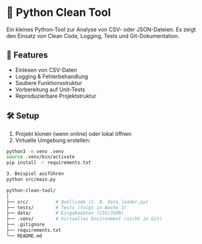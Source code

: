 # 🧼 Python Clean Tool

Ein kleines Python-Tool zur Analyse von CSV- oder JSON-Dateien.
Es zeigt den Einsatz von Clean Code, Logging, Tests und Git-Dokumentation.

## 🧰 Features

- Einlesen von CSV-Daten
- Logging & Fehlerbehandlung
- Saubere Funktionsstruktur
- Vorbereitung auf Unit-Tests
- Reproduzierbare Projektstruktur

## 🛠️ Setup

1. Projekt klonen (wenn online) oder lokal öffnen
2. Virtuelle Umgebung erstellen:

```bash
python3 -m venv .venv
source .venv/bin/activate
pip install -r requirements.txt

3. Beispiel ausführen
python src/main.py

python-clean-tool/
│
├── src/          # Quellcode (z. B. data_loader.py)
├── tests/        # Tests (folgt in Woche 3)
├── data/         # Eingabedaten (CSV/JSON)
├── .venv/        # Virtuelles Environment (nicht in Git)
├── .gitignore
├── requirements.txt
└── README.md
